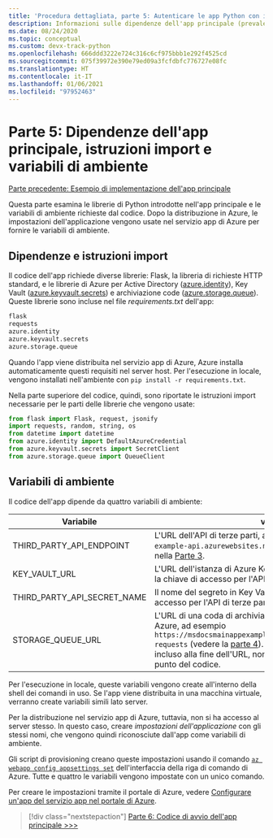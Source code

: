 ```yaml
---
title: 'Procedura dettagliata, parte 5: Autenticare le app Python con i servizi di Azure'
description: Informazioni sulle dipendenze dell'app principale (prevalentemente librerie Azure SDK), le istruzioni import necessarie e le variabili di ambiente che devono essere impostate.
ms.date: 08/24/2020
ms.topic: conceptual
ms.custom: devx-track-python
ms.openlocfilehash: 666ddd3222e724c316c6cf975bbb1e292f4525cd
ms.sourcegitcommit: 075f39972e390e79ed09a3fcfdbfc776727e08fc
ms.translationtype: HT
ms.contentlocale: it-IT
ms.lasthandoff: 01/06/2021
ms.locfileid: "97952463"
---
```

# <a name="part-5-main-app-dependencies-import-statements-and-environment-variables"></a>Parte 5: Dipendenze dell'app principale, istruzioni import e variabili di ambiente

[Parte precedente: Esempio di implementazione dell'app principale](walkthrough-tutorial-authentication-04.md)

Questa parte esamina le librerie di Python introdotte nell'app principale e le variabili di ambiente richieste dal codice. Dopo la distribuzione in Azure, le impostazioni dell'applicazione vengono usate nel servizio app di Azure per fornire le variabili di ambiente.

## <a name="dependencies-and-import-statements"></a>Dipendenze e istruzioni import

Il codice dell'app richiede diverse librerie: Flask, la libreria di richieste HTTP standard, e le librerie di Azure per Active Directory ([azure.identity](/python/api/overview/azure/identity-readme)), Key Vault ([azure.keyvault.secrets](/python/api/overview/azure/keyvault-secrets-readme)) e archiviazione code ([azure.storage.queue](/python/api/overview/azure/storage-queue-readme)). Queste librerie sono incluse nel file *requirements.txt* dell'app:

```txt
flask
requests
azure.identity
azure.keyvault.secrets
azure.storage.queue
```

Quando l'app viene distribuita nel servizio app di Azure, Azure installa automaticamente questi requisiti nel server host. Per l'esecuzione in locale, vengono installati nell'ambiente con `pip install -r requirements.txt`.

Nella parte superiore del codice, quindi, sono riportate le istruzioni import necessarie per le parti delle librerie che vengono usate:

```python
from flask import Flask, request, jsonify
import requests, random, string, os
from datetime import datetime
from azure.identity import DefaultAzureCredential
from azure.keyvault.secrets import SecretClient
from azure.storage.queue import QueueClient
```

## <a name="environment-variables"></a>Variabili di ambiente

Il codice dell'app dipende da quattro variabili di ambiente:

| Variabile | valore |
| --- | --- |
| THIRD_PARTY_API_ENDPOINT | L'URL dell'API di terze parti, ad esempio `https://msdocs-example-api.azurewebsites.net/api/RandomNumber` descritto nella [Parte 3](walkthrough-tutorial-authentication-03.md). |
| KEY_VAULT_URL | L'URL dell'istanza di Azure Key Vault in cui è stata archiviata la chiave di accesso per l'API di terze parti. |
| THIRD_PARTY_API_SECRET_NAME | Il nome del segreto in Key Vault che contiene la chiave di accesso per l'API di terze parti. |
| STORAGE_QUEUE_URL | L'URL di una coda di archiviazione di Azure configurata in Azure, ad esempio `https://msdocsmainappexample.queue.core.windows.net/code-requests` (vedere la [parte 4](walkthrough-tutorial-authentication-04.md)). Poiché il nome della coda è incluso alla fine dell'URL, non viene visualizzato in nessun punto del codice. |

Per l'esecuzione in locale, queste variabili vengono create all'interno della shell dei comandi in uso. Se l'app viene distribuita in una macchina virtuale, verranno create variabili simili lato server.

Per la distribuzione nel servizio app di Azure, tuttavia, non si ha accesso al server stesso. In questo caso, creare *impostazioni dell'applicazione* con gli stessi nomi, che vengono quindi riconosciute dall'app come variabili di ambiente. 

Gli script di provisioning creano queste impostazioni usando il comando [`az webapp config appsettings set`](/cli/azure/webapp/config/appsettings#az-webapp-config-appsettings-set) dell'interfaccia della riga di comando di Azure. Tutte e quattro le variabili vengono impostate con un unico comando.

Per creare le impostazioni tramite il portale di Azure, vedere [Configurare un'app del servizio app nel portale di Azure](/azure/app-service/configure-common).

> [!div class="nextstepaction"]
> [Parte 6: Codice di avvio dell'app principale >>>](walkthrough-tutorial-authentication-06.md)
